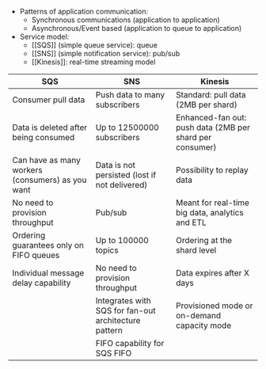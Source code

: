 - Patterns of application communication:
	- Synchronous communications (application to application)
	- Asynchronous/Event based (application to queue to application)
- Service model:
	- [[SQS]] (simple queue service): queue
	- [[SNS]] (simple notification service): pub/sub
	- [[Kinesis]]: real-time streaming model
	
| SQS | SNS | Kinesis |
| --- | --- | ---|
| Consumer pull data | Push data to many subscribers | Standard: pull data (2MB per shard) |
| Data is deleted after being consumed | Up to 12500000 subscribers | Enhanced-fan out: push data (2MB per shard per consumer) | 
| Can have as many workers (consumers) as you want | Data is not persisted (lost if not delivered) | Possibility to replay data |
| No need to provision throughput | Pub/sub | Meant for real-time big data, analytics and ETL |
| Ordering guarantees only on FIFO queues | Up to 100000 topics | Ordering at the shard level 
| Individual message delay capability | No need to provision throughput | Data expires after X days |
| | Integrates with SQS for fan-out architecture pattern | Provisioned mode or on-demand capacity mode |
| | FIFO capability for SQS FIFO | |
